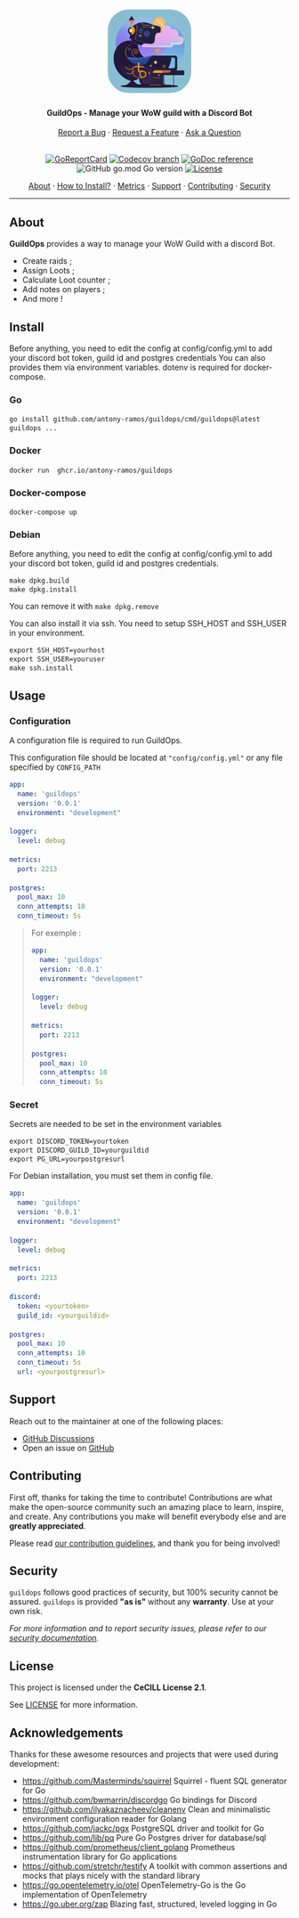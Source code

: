 <!-- markdownlint-disable MD033 -->
<h1 align="center">
  <img src="assets/logo.png" alt="guildOps logo" width="150" height="150" style="border-radius: 25%">
</h1>

<h4 align="center">GuildOps - Manage your WoW guild with a Discord Bot</h4>

<div align="center">
  <a href="https://github.com/antony-ramos/guildops/issues/new">Report a Bug</a> ·
  <a href="https://github.com/antony-ramos/guildops/issues/new">Request a Feature</a> ·
  <a href="https://github.com/antony-ramos/guildops/discussions">Ask a Question</a>
  <br/>
  <br/>

[![GoReportCard](https://goreportcard.com/badge/github.com/antony-ramos/guildops)](https://goreportcard.com/report/github.com/antony-ramos/guildops)
[![Codecov branch](https://img.shields.io/codecov/c/github/antony-ramos/guildops/main?label=code%20coverage)](https://app.codecov.io/gh/antony-ramos/guildops/tree/main)
[![GoDoc reference](https://img.shields.io/badge/godoc-reference-blue.svg)](https://pkg.go.dev/github.com/antony-ramos/guildops)
<br/>
![GitHub go.mod Go version](https://img.shields.io/github/go-mod/go-version/antony-ramos/guildops?logo=go&logoColor=white&logoWidth=20)
[![License](https://img.shields.io/badge/license-CeCILL%202.1-blue?logo=git&logoColor=white&logoWidth=20)](LICENSE)

<a href="#about">About</a> ·
<a href="#install">How to Install?</a> ·
<a href="#exported-metrics">Metrics</a> ·
<a href="#support">Support</a> ·
<a href="#contributing">Contributing</a> ·
<a href="#security">Security</a>

</div>

---
<!-- markdownlint-enable MD033 -->

## About

**GuildOps** provides a way to manage your WoW Guild with a discord Bot.
* Create raids ;
* Assign Loots ;
* Calculate Loot counter ;
* Add notes on players ;
* And more !

## Install

Before anything, you need to edit the config at config/config.yml to add your discord bot token, guild id and postgres credentials
You can also provides them via environment variables. dotenv is required for docker-compose.

### Go

```shell
go install github.com/antony-ramos/guildops/cmd/guildops@latest
guildops ...
```

### Docker


```shell
docker run  ghcr.io/antony-ramos/guildops
```

### Docker-compose

```shell
docker-compose up
```

### Debian
Before anything, you need to edit the config at config/config.yml to add your discord bot token, guild id and postgres credentials.
```shell
make dpkg.build 
make dpkg.install
```

You can remove it with `make dpkg.remove`

You can also install it via ssh. You need to setup SSH_HOST and SSH_USER in your environment.

```shell
export SSH_HOST=yourhost
export SSH_USER=youruser
make ssh.install
```


## Usage

### Configuration

A configuration file is required to run GuildOps. 

This configuration file should be located at `"config/config.yml"` or any file specified by `CONFIG_PATH`

```yaml
app:
  name: 'guildops'
  version: '0.0.1'
  environment: "development"

logger:
  level: debug

metrics:
  port: 2213

postgres:
  pool_max: 10
  conn_attempts: 10
  conn_timeout: 5s
```

> For exemple :
> ```yaml
> app:
>   name: 'guildops'
>   version: '0.0.1'
>   environment: "development"
>
> logger:
>   level: debug
>
> metrics:
>   port: 2213
>
> postgres:
>   pool_max: 10
>   conn_attempts: 10
>   conn_timeout: 5s
>```

### Secret 

Secrets are needed to be set in the environment variables
    
  ```shell
  export DISCORD_TOKEN=yourtoken
  export DISCORD_GUILD_ID=yourguildid
  export PG_URL=yourpostgresurl
  ```

For Debian installation, you must set them in config file.
  ```yaml
app:
    name: 'guildops'
    version: '0.0.1'
    environment: "development"

logger:
    level: debug

metrics:
    port: 2213

discord:
    token: <yourtoken>
    guild_id: <yourguildid>

postgres:
    pool_max: 10
    conn_attempts: 10
    conn_timeout: 5s
    url: <yourpostgresurl>
  ```


## Support

Reach out to the maintainer at one of the following places:

- [GitHub Discussions](https://github.com/antony-ramos/guildops/discussions)
- Open an issue on [GitHub](https://github.com/antony-ramos/guildops/issues/new)

## Contributing

First off, thanks for taking the time to contribute! Contributions are what make the
open-source community such an amazing place to learn, inspire, and create. Any contributions
you make will benefit everybody else and are **greatly appreciated**.

Please read [our contribution guidelines](docs/CONTRIBUTING.md), and thank you for being involved!

## Security

`guildops` follows good practices of security, but 100% security cannot be assured.
`guildops` is provided **"as is"** without any **warranty**. Use at your own risk.

*For more information and to report security issues, please refer to our [security documentation](docs/SECURITY.md).*

## License

This project is licensed under the **CeCILL License 2.1**.

See [LICENSE](LICENSE) for more information.

## Acknowledgements

Thanks for these awesome resources and projects that were used during development:

- <https://github.com/Masterminds/squirrel> Squirrel - fluent SQL generator for Go
- <https://github.com/bwmarrin/discordgo>  Go bindings for Discord
- <https://github.com/ilyakaznacheev/cleanenv> Clean and minimalistic environment configuration reader for Golang
- <https://github.com/jackc/pgx> PostgreSQL driver and toolkit for Go
- <https://github.com/lib/pq> Pure Go Postgres driver for database/sql
- <https://github.com/prometheus/client_golang> Prometheus instrumentation library for Go applications
- <https://github.com/stretchr/testify> A toolkit with common assertions and mocks that plays nicely with the standard library
- <https://go.opentelemetry.io/otel> OpenTelemetry-Go is the Go implementation of OpenTelemetry
- <https://go.uber.org/zap> Blazing fast, structured, leveled logging in Go
